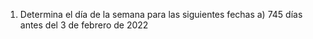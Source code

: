 
1. Determina el día de la semana para las siguientes fechas
	a) 745 días antes del 3 de febrero de 2022
		